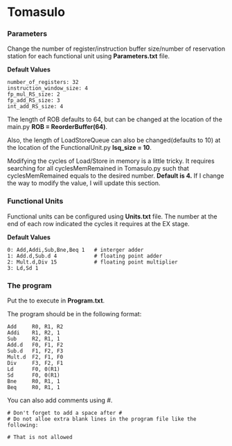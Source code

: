 # Tomasulo
   

### Parameters
Change the number of register/instruction buffer size/number of reservation station for each functional unit using **Parameters.txt** file.

**Default Values**
```
number_of_registers: 32
instruction_window_size: 4
fp_mul_RS_size: 2
fp_add_RS_size: 3
int_add_RS_size: 4
```

The length of ROB defaults to 64, but can be changed at the location of the main.py **ROB = ReorderBuffer(64)**.

Also, the length of LoadStoreQueue can also be changed(defaults to 10) at the location of the FunctionalUnit.py **lsq_size = 10**.

Modifying the cycles of Load/Store in memory is a little tricky. It requires searching for all cyclesMemRemained in Tomasulo.py such that cyclesMemRemained equals to the desired number. **Default is 4.**
If I change the way to modify the value, I will update this section.

### Functional Units
Functional units can be configured using **Units.txt** file. The number at the end of each row indicated the cycles it requires at the EX stage.

**Default Values**
```
0: Add,Addi,Sub,Bne,Beq 1   # interger adder
1: Add.d,Sub.d 4            # floating point adder
2: Mult.d,Div 15            # floating point multiplier
3: Ld,Sd 1
```

### The program
Put the to execute in **Program.txt**.

The program should be in the following format:
```
Add     R0, R1, R2
Addi    R1, R2, 1
Sub     R2, R1, 1
Add.d   F0, F1, F2
Sub.d   F1, F2, F3
Mult.d  F2, F1, F0
Div     F3, F2, F1
Ld      F0, 0(R1)
Sd      F0, 0(R1)
Bne     R0, R1, 1
Beq     R0, R1, 1
```

You can also add comments using #.
```
# Don't forget to add a space after #
# Do not alloe extra blank lines in the program file like the following:

# That is not allowed
```
